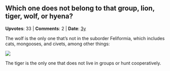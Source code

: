 ## Which one does not belong to that group, lion, tiger, wolf, or hyena?
    
**Upvotes**: 33 | **Comments**: 2 | **Date**: [3y](https://www.quora.com/Which-one-does-not-belong-to-that-group-lion-tiger-wolf-or-hyena/answer/Gary-Meaney)

The wolf is the only one that’s not in the suborder Feliformia, which includes cats, mongooses, and civets, among other things:

![](https://qph.fs.quoracdn.net/main-qimg-96b0307d8ea11880e60cf874b9d7a07f-lq)

The tiger is the only one that does not live in groups or hunt cooperatively.

